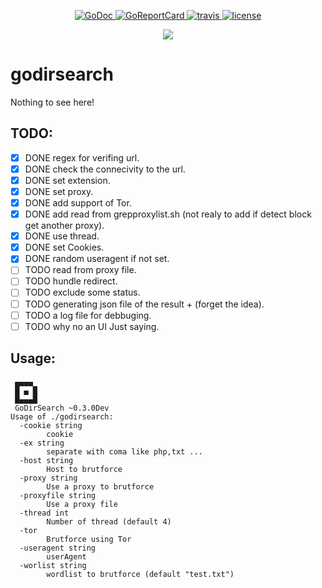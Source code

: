 <p align="center">
    <a href="https://godoc.org/github.com/hihebark/godirsearch">
        <img src="https://godoc.org/github.com/hihebark/godirsearch?status.svg" alt="GoDoc">
    </a>
    <a href="https://goreportcard.com/report/github.com/hihebark/godirsearch">
        <img src="https://goreportcard.com/badge/github.com/hihebark/godirsearch" alt="GoReportCard">
    </a>
    <a href="https://travis-ci.org/hihebark/godirsearch.svg?branch=master">
        <img src="https://travis-ci.org/hihebark/godirsearch.svg?branch=master" alt="travis">
    </a>
    <a href="https://github.com/hihebark/godirsearch/blob/master/LICENSE">
        <img src="https://img.shields.io/aur/license/yaourt.svg" alt="license">
    </a>
</p>

<p align="center">
	<img src="https://golang.org/doc/gopher/pkg.png">
</p>

godirsearch
===========
Nothing to see here!

TODO:
-----

- [x] DONE regex for verifing url.
- [x] DONE check the connecivity to the url.
- [x] DONE set extension.
- [x] DONE set proxy.
- [x] DONE add support of Tor.
- [x] DONE add read from grepproxylist.sh (not realy to add if detect block get another proxy).
- [x] DONE use thread.
- [x] DONE set Cookies.
- [x] DONE random useragent if not set.
- [ ] TODO read from proxy file.
- [ ] TODO hundle redirect.
- [ ] TODO exclude some status.
- [ ] TODO generating json file of the result + (forget the idea).
- [ ] TODO a log file for debbuging.
- [ ] TODO why no an UI Just saying.

Usage:
------

```
 ▄▄▄▄
 █ ▄ █
 █▄▄▄█
 GoDirSearch ~0.3.0Dev
Usage of ./godirsearch:
  -cookie string
    	cookie
  -ex string
    	separate with coma like php,txt ...
  -host string
    	Host to brutforce
  -proxy string
    	Use a proxy to brutforce
  -proxyfile string
    	Use a proxy file
  -thread int
    	Number of thread (default 4)
  -tor
    	Brutforce using Tor
  -useragent string
    	userAgent
  -worlist string
    	wordlist to brutforce (default "test.txt")


```
